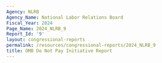 ```yaml
---
Agency: NLRB
Agency_Name: National Labor Relations Board
Fiscal_Year: 2024
Page_Name: 2024_NLRB_9
Report_Id: '9'
layout: congressional-reports
permalink: /resources/congressional-reports/2024_NLRB_9
title: OMB Do Not Pay Initiative Report
---
```

